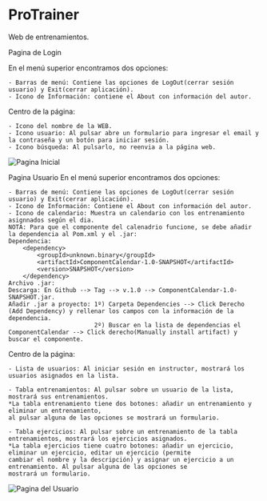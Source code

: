 # ProTrainer

Web de entrenamientos.

Pagina de Login

En el menú superior encontramos dos opciones:

    - Barras de menú: Contiene las opciones de LogOut(cerrar sesión usuario) y Exit(cerrar aplicación).
    - Icono de Información: contiene el About con información del autor.

Centro de la página:

    - Icono del nombre de la WEB.
    - Icono usuario: Al pulsar abre un formulario para ingresar el email y la contraseña y un botón para iniciar sesión.
    - Icono búsqueda: Al pulsarlo, no reenvia a la página web.

![Pagina Inicial](https://github.com/user-attachments/assets/d69040d7-8ee8-4602-aca4-1e3ef41627e1)



Pagina Usuario
En el menú superior encontramos dos opciones:

    - Barras de menú: Contiene las opciones de LogOut(cerrar sesión usuario) y Exit(cerrar aplicación).
    - Icono de Información: Contiene el About con información del autor.
    - Icono de calendario: Muestra un calendario con los entrenamiento asignnados según el dia.
    NOTA: Para que el componente del calenadrio funcione, se debe añadir la dependencia al Pom.xml y el .jar:
    Dependencia:
        <dependency>
            <groupId>unknown.binary</groupId>
            <artifactId>ComponentCalendar-1.0-SNAPSHOT</artifactId>
            <version>SNAPSHOT</version>
        </dependency>
    Archivo .jar:
    Descarga: En Github --> Tag --> v.1.0 --> ComponentCalendar-1.0-SNAPSHOT.jar.
    Añadir .jar a proyecto: 1º) Carpeta Dependencies --> Click Derecho (Add Dependency) y rellenar los campos con la información de la dependencia.
                            2º) Buscar en la lista de dependencias el ComponentCalendar --> Click derecho(Manually install artifact) y buscar el componente.
    

Centro de la página:

    - Lista de usuarios: Al iniciar sesión en instructor, mostrará los usuarios asignados en la lista.
    
    - Tabla entrenamientos: Al pulsar sobre un usuario de la lista, mostrará sus entrenamientos.
    *La tabla entrenamiento tiene dos botones: añadir un entrenamiento y eliminar un entrenamiento, 
    al pulsar alguna de las opciones se mostrará un formulario.

    - Tabla ejercicios: Al pulsar sobre un entrenamiento de la tabla entrenamientos, mostrará los ejercicios asignados.
    *La tabla ejercicios tiene cuatro botones: añadir un ejercicio, eliminar un ejercicio, editar un ejercicio (permite
    cambiar el nombre y la descripción) y asignar un ejercicio a un entrenamiento. Al pulsar alguna de las opciones se
    mostrará un formulario.
    
![Pagina del Usuario](https://github.com/user-attachments/assets/4b589dab-c9ff-4ab5-8666-16a10db652c7)
